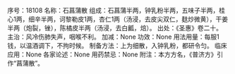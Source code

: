 序号：18108
名称：石菖蒲散
组成：石菖蒲半两，钟乳粉半两，五味子半两，桂心1两，细辛半两，诃黎勒皮1两，杏仁1两（汤浸，去皮尖双仁，麸炒微黄），干姜半两（炮裂，锉），陈橘皮半两（汤浸，去白瓤，焙）。
出处：《圣惠》卷二十。
主治：风冷伤肺失声，咽喉不利。
加减：None
功效：None
用法用量：每服1钱，以温酒调下，不拘时候。
制备方法：上为细散，入钟乳粉，都研令匀。
临床应用：None
各家论述：None
用药禁忌：None
附注：本方方名，《普济方》引作“菖蒲散”。
